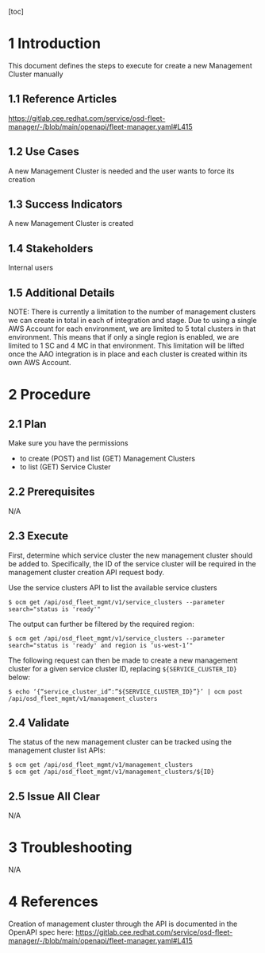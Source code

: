 
 
[toc]
 
# 1 Introduction
 
This document defines the steps to execute for create a new Management Cluster manually

 
## 1.1 Reference Articles
 
https://gitlab.cee.redhat.com/service/osd-fleet-manager/-/blob/main/openapi/fleet-manager.yaml#L415
 
## 1.2 Use Cases
 
A new Management Cluster is needed and the user wants to force its creation

## 1.3 Success Indicators
 
A new Management Cluster is created

## 1.4 Stakeholders
 
Internal users
 
## 1.5 Additional Details
 

NOTE: There is currently a limitation to the number of management clusters we can create in total in each of integration and stage. Due to using a single AWS Account for each environment, we are limited to 5 total clusters in that environment. This means that if only a single region is enabled, we are limited to 1 SC and 4 MC in that environment. This limitation will be lifted once the AAO integration is in place and each cluster is created within its own AWS Account. 
 
# 2 Procedure
 
## 2.1 Plan
 
Make sure you have the permissions
* to create (POST) and list (GET) Management Clusters 
* to list (GET) Service Cluster
 
## 2.2 Prerequisites
 
N/A
 
## 2.3 Execute
 
First, determine which service cluster the new management cluster should be added to. Specifically, the ID of the service cluster will be required in the management cluster creation API request body.

Use the service clusters API to list the available service clusters

```
$ ocm get /api/osd_fleet_mgmt/v1/service_clusters --parameter search="status is 'ready'"
```

The output can further be filtered by the required region:

```
$ ocm get /api/osd_fleet_mgmt/v1/service_clusters --parameter search="status is 'ready' and region is ‘us-west-1’"
```

The following request can then be made to create a new management cluster for a given service cluster ID, replacing `${SERVICE_CLUSTER_ID}` below:

```
$ echo ‘{“service_cluster_id”:”${SERVICE_CLUSTER_ID}”}’ | ocm post /api/osd_fleet_mgmt/v1/management_clusters
```

 
## 2.4 Validate
 
The status of the new management cluster can be tracked using the management cluster list APIs:

```
$ ocm get /api/osd_fleet_mgmt/v1/management_clusters 
$ ocm get /api/osd_fleet_mgmt/v1/management_clusters/${ID}
```
 
## 2.5 Issue All Clear
 
N/A
 
# 3 Troubleshooting
 
N/A
 
# 4 References
 
Creation of management cluster through the API is documented in the OpenAPI spec here: https://gitlab.cee.redhat.com/service/osd-fleet-manager/-/blob/main/openapi/fleet-manager.yaml#L415
